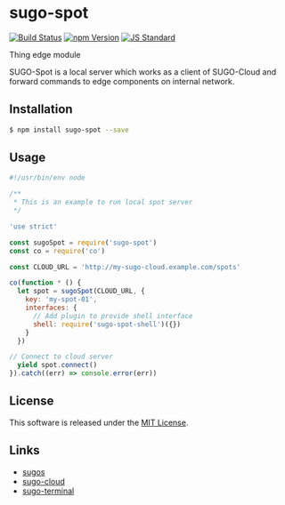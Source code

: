sugo-spot
==========

<!---
This file is generated by ape-tmpl. Do not update manually.
--->

<!-- Badge Start -->
<a name="badges"></a>

[![Build Status][bd_travis_com_shield_url]][bd_travis_com_url]
[![npm Version][bd_npm_shield_url]][bd_npm_url]
[![JS Standard][bd_standard_shield_url]][bd_standard_url]

[bd_repo_url]: https://github.com/realglobe-Inc/sugo-spot
[bd_travis_url]: http://travis-ci.org/realglobe-Inc/sugo-spot
[bd_travis_shield_url]: http://img.shields.io/travis/realglobe-Inc/sugo-spot.svg?style=flat
[bd_travis_com_url]: http://travis-ci.com/realglobe-Inc/sugo-spot
[bd_travis_com_shield_url]: https://api.travis-ci.com/realglobe-Inc/sugo-spot.svg?token=aeFzCpBZebyaRijpCFmm
[bd_license_url]: https://github.com/realglobe-Inc/sugo-spot/blob/master/LICENSE
[bd_codeclimate_url]: http://codeclimate.com/github/realglobe-Inc/sugo-spot
[bd_codeclimate_shield_url]: http://img.shields.io/codeclimate/github/realglobe-Inc/sugo-spot.svg?style=flat
[bd_codeclimate_coverage_shield_url]: http://img.shields.io/codeclimate/coverage/github/realglobe-Inc/sugo-spot.svg?style=flat
[bd_gemnasium_url]: https://gemnasium.com/realglobe-Inc/sugo-spot
[bd_gemnasium_shield_url]: https://gemnasium.com/realglobe-Inc/sugo-spot.svg
[bd_npm_url]: http://www.npmjs.org/package/sugo-spot
[bd_npm_shield_url]: http://img.shields.io/npm/v/sugo-spot.svg?style=flat
[bd_standard_url]: http://standardjs.com/
[bd_standard_shield_url]: https://img.shields.io/badge/code%20style-standard-brightgreen.svg

<!-- Badge End -->


<!-- Description Start -->
<a name="description"></a>

Thing edge module

<!-- Description End -->


<!-- Overview Start -->
<a name="overview"></a>


SUGO-Spot is a local server which works as a client of SUGO-Cloud and forward commands to edge components on internal network. 
  

<!-- Overview End -->


<!-- Sections Start -->
<a name="sections"></a>

<!-- Section from "doc/guides/01.Installation.md.hbs" Start -->

<a name="section-doc-guides-01-installation-md"></a>
Installation
-----

```bash
$ npm install sugo-spot --save
```


<!-- Section from "doc/guides/01.Installation.md.hbs" End -->

<!-- Section from "doc/guides/02.Usage.md.hbs" Start -->

<a name="section-doc-guides-02-usage-md"></a>
Usage
---------

```javascript
#!/usr/bin/env node

/**
 * This is an example to run local spot server
 */

'use strict'

const sugoSpot = require('sugo-spot')
const co = require('co')

const CLOUD_URL = 'http://my-sugo-cloud.example.com/spots'

co(function * () {
  let spot = sugoSpot(CLOUD_URL, {
    key: 'my-spot-01',
    interfaces: {
      // Add plugin to provide shell interface
      shell: require('sugo-spot-shell')({})
    }
  })

// Connect to cloud server
  yield spot.connect()
}).catch((err) => console.error(err))

```


<!-- Section from "doc/guides/02.Usage.md.hbs" End -->


<!-- Sections Start -->


<!-- LICENSE Start -->
<a name="license"></a>

License
-------
This software is released under the [MIT License](https://github.com/realglobe-Inc/sugo-spot/blob/master/LICENSE).

<!-- LICENSE End -->


<!-- Links Start -->
<a name="links"></a>

Links
------

+ [sugos](https://github.com/realglobe-Inc/sugos)
+ [sugo-cloud](https://github.com/realglobe-Inc/sugo-cloud)
+ [sugo-terminal](https://github.com/realglobe-Inc/sugo-terminal)

<!-- Links End -->
